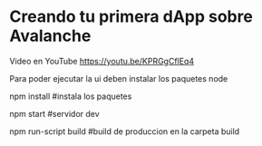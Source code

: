# Creando tu primera dApp sobre Avalanche

Video en YouTube https://youtu.be/KPRGgCflEq4

Para poder ejecutar la ui deben instalar los paquetes node

npm install #instala los paquetes

npm start #servidor dev

npm run-script build #build de produccion en la carpeta build
